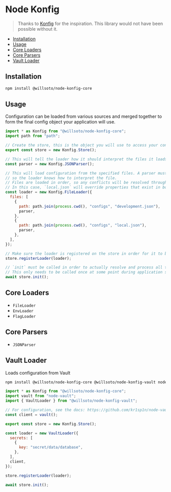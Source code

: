 # Node Konfig

> Thanks to [Konfig](https://github.com/lalamove/konfig) for the inspiration. This library would not have been possible without it.

- [Installation](#installation)
- [Usage](#usage)
- [Core Loaders](#core-loaders)
- [Core Parsers](#core-parsers)
- [Vault Loader](#vault-loader)

## Installation

```bash
npm install @willsoto/node-konfig-core
```

## Usage

Configuration can be loaded from various sources and merged together to form the final config object
your application will use.

```javascript
import * as Konfig from "@willsoto/node-konfig-core";
import path from "path";

// Create the store, this is the object you will use to access your config
export const store = new Konfig.Store();

// This will tell the loader how it should interpret the files it loads
const parser = new Konfig.JSONParser();

// This will load configuration from the specified files. A parser must be provided
// so the loader knows how to interpret the file.
// Files are loaded in order, so any conflicts will be resolved through a "last one wins" approach.
// In this case, `local.json` will override properties that exist in both configurations.
const loader = new Konfig.FileLoader({
  files: [
    {
      path: path.join(process.cwd(), "configs", "development.json"),
      parser,
    },
    {
      path: path.join(process.cwd(), "configs", "local.json"),
      parser,
    },
  ],
});

// Make sure the loader is registered on the store in order for it to be processed.
store.registerLoader(loader);

// `init` must be called in order to actually resolve and process all the registered loaders
// This only needs to be called once at some point during application startup.
await store.init();
```

## Core Loaders

- `FileLoader`
- `EnvLoader`
- `FlagLoader`

## Core Parsers

- `JSONParser`

## Vault Loader

Loads configuration from Vault

```bash
npm install @willsoto/node-konfig-core @willsoto/node-konfig-vault node-vault
```

```javascript
import * as Konfig from "@willsoto/node-konfig-core";
import vault from "node-vault";
import { VaultLoader } from "@willsoto/node-konfig-vault";

// For configuration, see the docs: https://github.com/kr1sp1n/node-vault
const client = vault();

export const store = new Konfig.Store();

const loader = new VaultLoader({
  secrets: [
    {
      key: "secret/data/database",
    },
  ],
  client,
});

store.registerLoader(loader);

await store.init();
```

